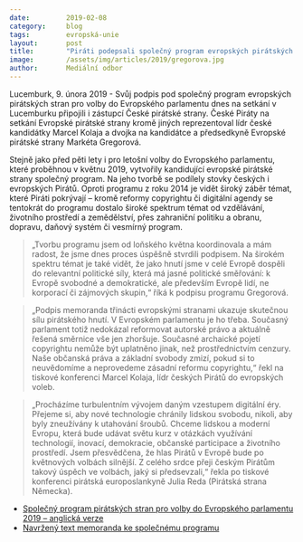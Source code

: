 ```yaml
---
date:         2019-02-08
category:     blog
tags:         evropská-unie
layout:       post
title:        "Piráti podepsali společný program evropských pirátských stran"
image:        /assets/img/articles/2019/gregorova.jpg
author:       Mediální odbor
---
```


Lucemburk, 9. února 2019 - Svůj podpis pod společný program evropských pirátských stran pro volby do Evropského parlamentu dnes na setkání v Lucemburku připojili i zástupcí České pirátské strany. České Piráty na setkání Evropské pirátské strany kromě jiných reprezentoval lídr české kandidátky Marcel Kolaja a dvojka na kandidátce a předsedkyně Evropské pirátské strany Markéta Gregorová. 

Stejně jako před pěti lety i pro letošní volby do Evropského parlamentu, které proběhnou v květnu 2019, vytvořily kandidující evropské pirátské strany společný program. Na jeho tvorbě se podílely stovky českých i evropských Pirátů. Oproti programu z roku 2014 je vidět široký záběr témat, které Piráti pokrývají – kromě reformy copyrightu či digitální agendy se tentokrát do programu dostalo široké spektrum témat od vzdělávání, životního prostředí a zemědělství, přes zahraniční politiku a obranu, dopravu, daňový systém či vesmírný program.

> „Tvorbu programu jsem od loňského května koordinovala a mám radost, že jsme dnes proces úspěšně stvrdili podpisem. Na širokém spektru témat je také vidět, že jako hnutí jsme v celé Evropě dospěli do relevantní politické síly, která má jasné politické směřování: k Evropě svobodné a demokratické, ale především Evropě lidí, ne korporací či zájmových skupin,“ říká k podpisu programu Gregorová.

> „Podpis memoranda třinácti evropskými stranami ukazuje skutečnou sílu pirátského hnutí. V Evropském parlamentu je ho třeba. Současný parlament totiž nedokázal reformovat autorské právo a aktuálně řešená směrnice vše jen zhoršuje. Současné archaické pojetí copyrightu nemůže být uplatněno jinak, než prostřednictvím cenzury. Naše občanská práva a základní svobody zmizí, pokud si to neuvědomíme a neprovedeme zásadní reformu copyrightu,“ řekl na tiskové konferenci Marcel Kolaja, lídr českých Pirátů do evropských voleb. 

> „Procházíme turbulentním vývojem daným vzestupem digitální éry. Přejeme si, aby nové technologie chránily lidskou svobodu, nikoli, aby byly zneužívány k utahování šroubů. Chceme lidskou a moderní Evropu, která bude udávat světu kurz v otázkách využívání technologií, inovací, demokracie, občanské participace a životního prostředí. Jsem přesvědčena, že hlas Pirátů v Evropě bude po květnových volbách silnější. Z celého srdce přeji českým Pirátům takový úspěch ve volbách, jaký si předsevzali,“ řekla po tiskové konferenci pirátská europoslankyně Julia Reda (Pirátská strana Německa).  

* [Společný program pirátských stran pro volby do Evropského parlamentu 2019 – anglická verze](https://wiki.ppeu.net/doku.php?id=programme%3Aceep2019&fbclid=IwAR2DMRR0DhYD7SZhHAQgMgaL_8Fu2jg66Yi4N9fpCmySoJDwaTcvB-GJKHg)
* [Navržený text memoranda ke společnému programu](http://pirati.cz/assets/pdf/memorandum.pdf)
